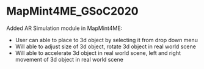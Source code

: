 # MapMint4ME_GSoC2020

Added AR Simulation module in MapMint4ME:
* User can able to place to 3d object by selecting it from drop down menu
* Will able to adjust size of 3d object, rotate 3d object in real world scene
* Will able to accelerate 3d object in real world scene, left and right movement of 3d object in real world scene


